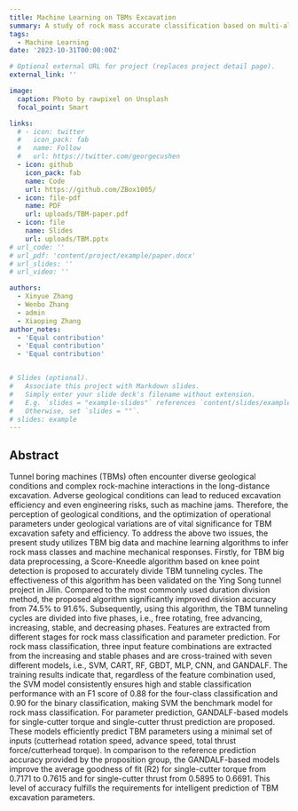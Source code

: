 ```yaml
---
title: Machine Learning on TBMs Excavation
summary: A study of rock mass accurate classification based on multi-algorithm cross multi-feature optimization selection and TBM parameter efficient prediction using low-dimensional inputs.
tags:
  - Machine Learning
date: '2023-10-31T00:00:00Z'

# Optional external URL for project (replaces project detail page).
external_link: ''

image:
  caption: Photo by rawpixel on Unsplash
  focal_point: Smart

links:
  # - icon: twitter
  #   icon_pack: fab
  #   name: Follow
  #   url: https://twitter.com/georgecushen
  - icon: github
    icon_pack: fab
    name: Code
    url: https://github.com/ZBox1005/
  - icon: file-pdf
    name: PDF
    url: uploads/TBM-paper.pdf
  - icon: file
    name: Slides
    url: uploads/TBM.pptx
# url_code: ''
# url_pdf: 'content/project/example/paper.docx'
# url_slides: ''
# url_video: ''

authors:
  - Xinyue Zhang
  - Wenbo Zhang
  - admin
  - Xiaoping Zhang
author_notes:
  - 'Equal contribution'
  - 'Equal contribution'
  - 'Equal contribution'


# Slides (optional).
#   Associate this project with Markdown slides.
#   Simply enter your slide deck's filename without extension.
#   E.g. `slides = "example-slides"` references `content/slides/example-slides.md`.
#   Otherwise, set `slides = ""`.
# slides: example
---
```

## Abstract

Tunnel boring machines (TBMs) often encounter diverse geological conditions and complex rock-machine interactions in the long-distance excavation. Adverse geological conditions can lead to reduced excavation efficiency and even engineering risks, such as machine jams. Therefore, the perception of geological conditions, and the optimization of operational parameters under geological variations are of vital significance for TBM excavation safety and efficiency. To address the above two issues, the present study utilizes TBM big data and machine learning algorithms to infer rock mass classes and machine mechanical responses. Firstly, for TBM big data preprocessing, a Score-Kneedle algorithm based on knee point detection is proposed to accurately divide TBM tunneling cycles. The effectiveness of this algorithm has been validated on the Ying Song tunnel project in Jilin. Compared to the most commonly used duration division method, the proposed algorithm significantly improved division accuracy from 74.5% to 91.6%. Subsequently, using this algorithm, the TBM tunneling cycles are divided into five phases, i.e., free rotating, free advancing, increasing, stable, and decreasing phases. Features are extracted from different stages for rock mass classification and parameter prediction. For rock mass classification, three input feature combinations are extracted from the increasing and stable phases and are cross-trained with seven different models, i.e., SVM, CART, RF, GBDT, MLP, CNN, and GANDALF. The training results indicate that, regardless of the feature combination used, the SVM model consistently ensures high and stable classification performance with an F1 score of 0.88 for the four-class classification and 0.90 for the binary classification, making SVM the benchmark model for rock mass classification. For parameter prediction, GANDALF-based models for single-cutter torque and single-cutter thrust prediction are proposed. These models efficiently predict TBM parameters using a minimal set of inputs (cutterhead rotation speed, advance speed, total thrust force/cutterhead torque). In comparison to the reference prediction accuracy provided by the proposition group, the GANDALF-based models improve the average goodness of fit (R2) for single-cutter torque from 0.7171 to 0.7615 and for single-cutter thrust from 0.5895 to 0.6691. This level of accuracy fulfills the requirements for intelligent prediction of TBM excavation parameters.
